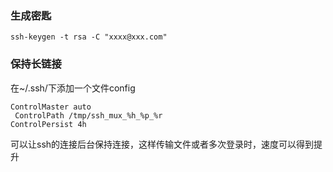 ### 生成密匙

    ssh-keygen -t rsa -C "xxxx@xxx.com"
    
### 保持长链接

在~/.ssh/下添加一个文件config

    ControlMaster auto
     ControlPath /tmp/ssh_mux_%h_%p_%r
    ControlPersist 4h

可以让ssh的连接后台保持连接，这样传输文件或者多次登录时，速度可以得到提升

